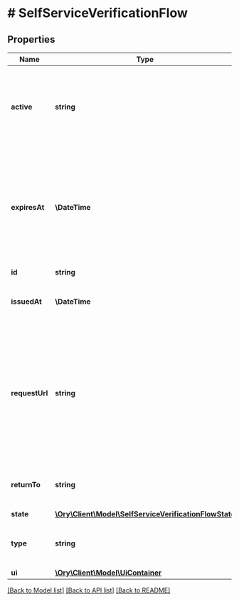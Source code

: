 # # SelfServiceVerificationFlow

## Properties

Name | Type | Description | Notes
------------ | ------------- | ------------- | -------------
**active** | **string** | Active, if set, contains the registration method that is being used. It is initially not set. | [optional]
**expiresAt** | **\DateTime** | ExpiresAt is the time (UTC) when the request expires. If the user still wishes to verify the address, a new request has to be initiated. | [optional]
**id** | **string** |  |
**issuedAt** | **\DateTime** | IssuedAt is the time (UTC) when the request occurred. | [optional]
**requestUrl** | **string** | RequestURL is the initial URL that was requested from Ory Kratos. It can be used to forward information contained in the URL&#39;s path or query for example. | [optional]
**returnTo** | **string** | ReturnTo contains the requested return_to URL. | [optional]
**state** | [**\Ory\Client\Model\SelfServiceVerificationFlowState**](SelfServiceVerificationFlowState.md) |  |
**type** | **string** | The flow type can either be &#x60;api&#x60; or &#x60;browser&#x60;. |
**ui** | [**\Ory\Client\Model\UiContainer**](UiContainer.md) |  |

[[Back to Model list]](../../README.md#models) [[Back to API list]](../../README.md#endpoints) [[Back to README]](../../README.md)
